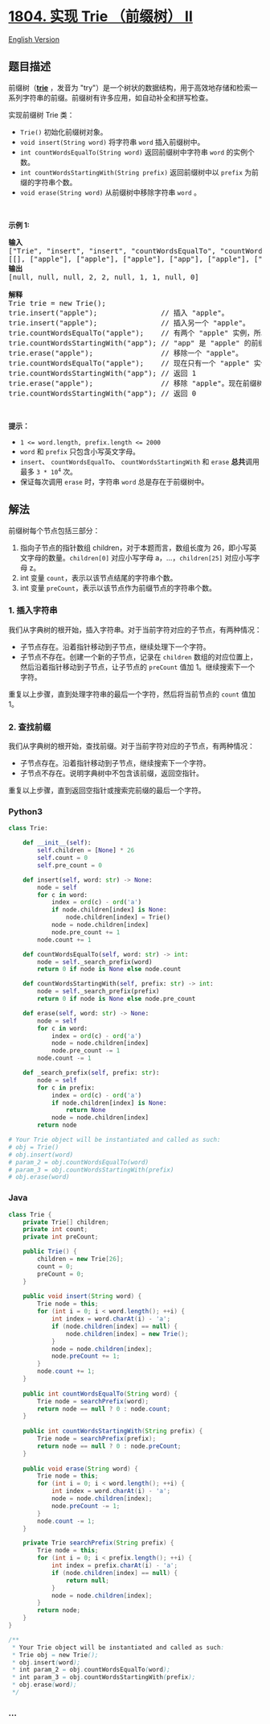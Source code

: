 # [1804. 实现 Trie （前缀树） II](https://leetcode-cn.com/problems/implement-trie-ii-prefix-tree)

[English Version](https://github.com/yanglr/leetcode-ac/blob/master/assets/1800-1899/1804.Implement%20Trie%20II%20%28Prefix%20Tree%29/README_EN.md)

## 题目描述

<!-- 这里写题目描述 -->

<p>前缀树（<strong><a href="https://en.wikipedia.org/wiki/Trie" target="_blank">trie</a></strong> ，发音为 "try"）是一个树状的数据结构，用于高效地存储和检索一系列字符串的前缀。前缀树有许多应用，如自动补全和拼写检查。</p>

<p>实现前缀树 Trie 类：</p>

<ul>
	<li><code>Trie()</code> 初始化前缀树对象。</li>
	<li><code>void insert(String word)</code> 将字符串 <code>word</code> 插入前缀树中。</li>
	<li><code>int countWordsEqualTo(String word)</code> 返回前缀树中字符串 <code>word</code> 的实例个数。</li>
	<li><code>int countWordsStartingWith(String prefix)</code> 返回前缀树中以 <code>prefix</code> 为前缀的字符串个数。</li>
	<li><code>void erase(String word)</code> 从前缀树中移除字符串 <code>word</code> 。</li>
</ul>

<p> </p>

<p><strong>示例 1:</strong></p>

<pre><b>输入</b>
["Trie", "insert", "insert", "countWordsEqualTo", "countWordsStartingWith", "erase", "countWordsEqualTo", "countWordsStartingWith", "erase", "countWordsStartingWith"]
[[], ["apple"], ["apple"], ["apple"], ["app"], ["apple"], ["apple"], ["app"], ["apple"], ["app"]]
<b>输出</b>
[null, null, null, 2, 2, null, 1, 1, null, 0]

<b>解释</b>
Trie trie = new Trie();
trie.insert("apple");               // 插入 "apple"。
trie.insert("apple");               // 插入另一个 "apple"。
trie.countWordsEqualTo("apple");    // 有两个 "apple" 实例，所以返回 2。
trie.countWordsStartingWith("app"); // "app" 是 "apple" 的前缀，所以返回 2。
trie.erase("apple");                // 移除一个 "apple"。
trie.countWordsEqualTo("apple");    // 现在只有一个 "apple" 实例，所以返回 1。
trie.countWordsStartingWith("app"); // 返回 1
trie.erase("apple");                // 移除 "apple"。现在前缀树是空的。
trie.countWordsStartingWith("app"); // 返回 0
</pre>

<p> </p>

<p><b>提示：</b></p>

<ul>
	<li><code>1 &lt;= word.length, prefix.length &lt;= 2000</code></li>
	<li><code>word</code> 和 <code>prefix</code> 只包含小写英文字母。</li>
	<li><code>insert</code>、 <code>countWordsEqualTo</code>、 <code>countWordsStartingWith</code> 和 <code>erase</code> <strong>总共</strong>调用最多 <code>3 * 10<sup>4</sup></code> 次。</li>
	<li>保证每次调用 <code>erase</code> 时，字符串 <code>word</code> 总是存在于前缀树中。</li>
</ul>

## 解法

<!-- 这里可写通用的实现逻辑 -->

前缀树每个节点包括三部分：

1. 指向子节点的指针数组 children，对于本题而言，数组长度为 26，即小写英文字母的数量。`children[0]` 对应小写字母 a，...，`children[25]` 对应小写字母 z。
1. int 变量 `count`，表示以该节点结尾的字符串个数。
1. int 变量 `preCount`，表示以该节点作为前缀节点的字符串个数。

### 1. 插入字符串

我们从字典树的根开始，插入字符串。对于当前字符对应的子节点，有两种情况：

- 子节点存在。沿着指针移动到子节点，继续处理下一个字符。
- 子节点不存在。创建一个新的子节点，记录在 `children` 数组的对应位置上，然后沿着指针移动到子节点，让子节点的 `preCount` 值加 1。继续搜索下一个字符。

重复以上步骤，直到处理字符串的最后一个字符，然后将当前节点的 `count` 值加 1。

### 2. 查找前缀

我们从字典树的根开始，查找前缀。对于当前字符对应的子节点，有两种情况：

- 子节点存在。沿着指针移动到子节点，继续搜索下一个字符。
- 子节点不存在。说明字典树中不包含该前缀，返回空指针。

重复以上步骤，直到返回空指针或搜索完前缀的最后一个字符。

<!-- tabs:start -->

### **Python3**

<!-- 这里可写当前语言的特殊实现逻辑 -->

```python
class Trie:

    def __init__(self):
        self.children = [None] * 26
        self.count = 0
        self.pre_count = 0

    def insert(self, word: str) -> None:
        node = self
        for c in word:
            index = ord(c) - ord('a')
            if node.children[index] is None:
                node.children[index] = Trie()
            node = node.children[index]
            node.pre_count += 1
        node.count += 1

    def countWordsEqualTo(self, word: str) -> int:
        node = self._search_prefix(word)
        return 0 if node is None else node.count

    def countWordsStartingWith(self, prefix: str) -> int:
        node = self._search_prefix(prefix)
        return 0 if node is None else node.pre_count

    def erase(self, word: str) -> None:
        node = self
        for c in word:
            index = ord(c) - ord('a')
            node = node.children[index]
            node.pre_count -= 1
        node.count -= 1

    def _search_prefix(self, prefix: str):
        node = self
        for c in prefix:
            index = ord(c) - ord('a')
            if node.children[index] is None:
                return None
            node = node.children[index]
        return node

# Your Trie object will be instantiated and called as such:
# obj = Trie()
# obj.insert(word)
# param_2 = obj.countWordsEqualTo(word)
# param_3 = obj.countWordsStartingWith(prefix)
# obj.erase(word)
```

### **Java**

<!-- 这里可写当前语言的特殊实现逻辑 -->

```java
class Trie {
    private Trie[] children;
    private int count;
    private int preCount;

    public Trie() {
        children = new Trie[26];
        count = 0;
        preCount = 0;
    }
    
    public void insert(String word) {
        Trie node = this;
        for (int i = 0; i < word.length(); ++i) {
            int index = word.charAt(i) - 'a';
            if (node.children[index] == null) {
                node.children[index] = new Trie();
            }
            node = node.children[index];
            node.preCount += 1;
        }
        node.count += 1;
    }
    
    public int countWordsEqualTo(String word) {
        Trie node = searchPrefix(word);
        return node == null ? 0 : node.count;
    }
    
    public int countWordsStartingWith(String prefix) {
        Trie node = searchPrefix(prefix);
        return node == null ? 0 : node.preCount;
    }
    
    public void erase(String word) {
        Trie node = this;
        for (int i = 0; i < word.length(); ++i) {
            int index = word.charAt(i) - 'a';
            node = node.children[index];
            node.preCount -= 1;
        }
        node.count -= 1;
    }

    private Trie searchPrefix(String prefix) {
        Trie node = this;
        for (int i = 0; i < prefix.length(); ++i) {
            int index = prefix.charAt(i) - 'a';
            if (node.children[index] == null) {
                return null;
            }
            node = node.children[index];
        }
        return node;
    }
}

/**
 * Your Trie object will be instantiated and called as such:
 * Trie obj = new Trie();
 * obj.insert(word);
 * int param_2 = obj.countWordsEqualTo(word);
 * int param_3 = obj.countWordsStartingWith(prefix);
 * obj.erase(word);
 */
```

### **...**

```

```

<!-- tabs:end -->
